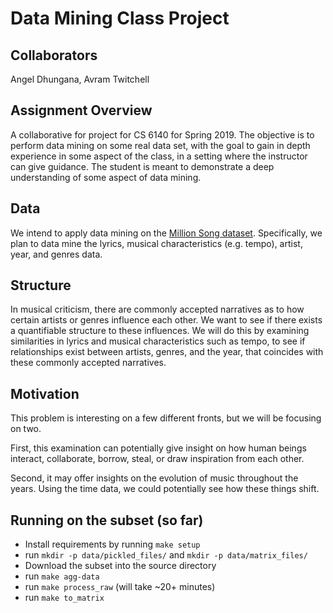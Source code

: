 # Data Mining Class Project

## Collaborators

Angel Dhungana, Avram Twitchell

## Assignment Overview

A collaborative for project for CS 6140 for Spring 2019.
The objective is to perform data mining on some real data set, 
with the goal to gain in depth experience in some aspect of the class,
in a setting where the instructor can give guidance.
The student is meant to demonstrate a deep understanding of some aspect of data mining.

## Data

We intend to apply data mining on the [Million Song dataset](https://labrosa.ee.columbia.edu/millionsong/). 
Specifically, we plan to data mine the lyrics, musical characteristics (e.g. tempo), artist, year, and genres data. 

## Structure

In musical criticism, there are commonly accepted narratives as to how certain
artists or genres influence each other. We want to see if there exists
a quantifiable structure to these influences. We will do this by examining
similarities in lyrics and musical characteristics such as tempo, to see if
relationships exist between artists, genres, and the year, that coincides
with these commonly accepted narratives.

## Motivation

This problem is interesting on a few different fronts, but we will be focusing on two. 

First, this examination can potentially give insight on how human beings
interact, collaborate, borrow, steal, or draw inspiration from each other.

Second, it may offer insights on the evolution of music throughout the years.
Using the time data, we could potentially see how these things shift.

## Running on the subset (so far)

* Install requirements by running `make setup`
* run `mkdir -p data/pickled_files/` and `mkdir -p data/matrix_files/`
* Download the subset into the source directory
* run `make agg-data`
* run `make process_raw` (will take ~20+ minutes)
* run `make to_matrix`
